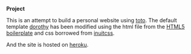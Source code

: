 **Project**

This is an attempt to build a personal website using [toto](http://cloudhead.io/toto). The default template [dorothy](https://github.com/cloudhead/dorothy) has been modified using the html file from the [HTML5 boilerplate](http://html5boilerplate.com/) and css borrowed from [inuitcss](http://inuitcss.com/).

And the site is hosted on [heroku](http://www.heroku.com/).

